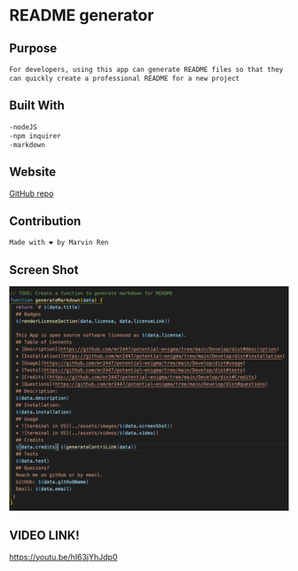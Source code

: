 # README generator 
## Purpose
```
For developers, using this app can generate README files so that they can quickly create a professional README for a new project
```

## Built With
```
-nodeJS
-npm inquirer
-markdown
```
## Website

[GitHub repo](https://github.com/mr2447/potential-enigma/tree/main/Develop/dist)

## Contribution
```
Made with ❤ by Marvin Ren
```
## Screen Shot
![passWordGen page](./assets/images/template-screen-shot.jpeg)

## VIDEO LINK!
https://youtu.be/hI63jYhJdp0
